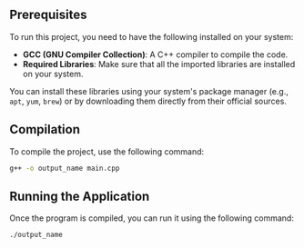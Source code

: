 ## Prerequisites
To run this project, you need to have the following installed on your system:
- **GCC (GNU Compiler Collection)**: A C++ compiler to compile the code.
- **Required Libraries**: Make sure that all the imported libraries are installed on your system.

You can install these libraries using your system's package manager (e.g., `apt`, `yum`, `brew`) or by downloading them directly from their official sources.

## Compilation
To compile the project, use the following command:

```bash
g++ -o output_name main.cpp
```

## Running the Application

Once the program is compiled, you can run it using the following command:

```bash
./output_name
```
